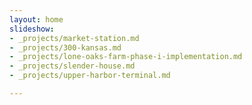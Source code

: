 ```yaml
---
layout: home
slideshow:
- _projects/market-station.md
- _projects/300-kansas.md
- _projects/lone-oaks-farm-phase-i-implementation.md
- _projects/slender-house.md
- _projects/upper-harbor-terminal.md

---
```

